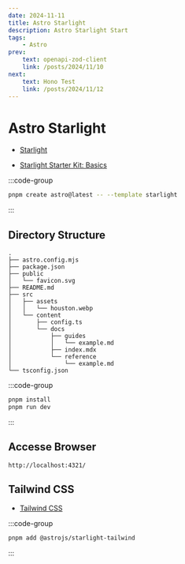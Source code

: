 ```yaml
---
date: 2024-11-11
title: Astro Starlight
description: Astro Starlight Start
tags: 
    - Astro
prev:
    text: openapi-zod-client
    link: /posts/2024/11/10
next:
    text: Hono Test
    link: /posts/2024/11/12
---
```


# Astro Starlight

* [Starlight](https://starlight.astro.build/)

* [Starlight Starter Kit: Basics](https://github.com/withastro/starlight/tree/main/examples/basics)

:::code-group
```sh [pnpm]
pnpm create astro@latest -- --template starlight
```
:::

## Directory Structure

```
.
├── astro.config.mjs
├── package.json
├── public
│   └── favicon.svg
├── README.md
├── src
│   ├── assets
│   │   └── houston.webp
│   └── content
│       ├── config.ts
│       └── docs
│           ├── guides
│           │   └── example.md
│           ├── index.mdx
│           └── reference
│               └── example.md
└── tsconfig.json
```

:::code-group
```sh
pnpm install
pnpm run dev
```
:::

## Accesse Browser

```
http://localhost:4321/
```

## Tailwind CSS

* [Tailwind CSS](https://starlight.astro.build/guides/css-and-tailwind/#tailwind-css)

:::code-group
```sh [pnpm]
pnpm add @astrojs/starlight-tailwind
```
:::


